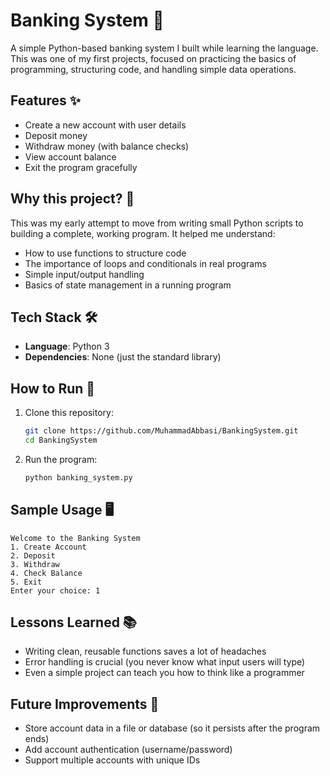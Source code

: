 # Banking System 🏦

A simple Python-based banking system I built while learning the language. This was one of my first projects, focused on practicing the basics of programming, structuring code, and handling simple data operations.

## Features ✨

* Create a new account with user details
* Deposit money
* Withdraw money (with balance checks)
* View account balance
* Exit the program gracefully

## Why this project? 🎯

This was my early attempt to move from writing small Python scripts to building a complete, working program. It helped me understand:

* How to use functions to structure code
* The importance of loops and conditionals in real programs
* Simple input/output handling
* Basics of state management in a running program

## Tech Stack 🛠

* **Language**: Python 3
* **Dependencies**: None (just the standard library)

## How to Run 🚀

1. Clone this repository:

   ```bash
   git clone https://github.com/MuhammadAbbasi/BankingSystem.git
   cd BankingSystem
   ```
2. Run the program:

   ```bash
   python banking_system.py
   ```

## Sample Usage 🖥

```text
Welcome to the Banking System
1. Create Account
2. Deposit
3. Withdraw
4. Check Balance
5. Exit
Enter your choice: 1
```

## Lessons Learned 📚

* Writing clean, reusable functions saves a lot of headaches
* Error handling is crucial (you never know what input users will type)
* Even a simple project can teach you how to think like a programmer

## Future Improvements 🔮

* Store account data in a file or database (so it persists after the program ends)
* Add account authentication (username/password)
* Support multiple accounts with unique IDs

